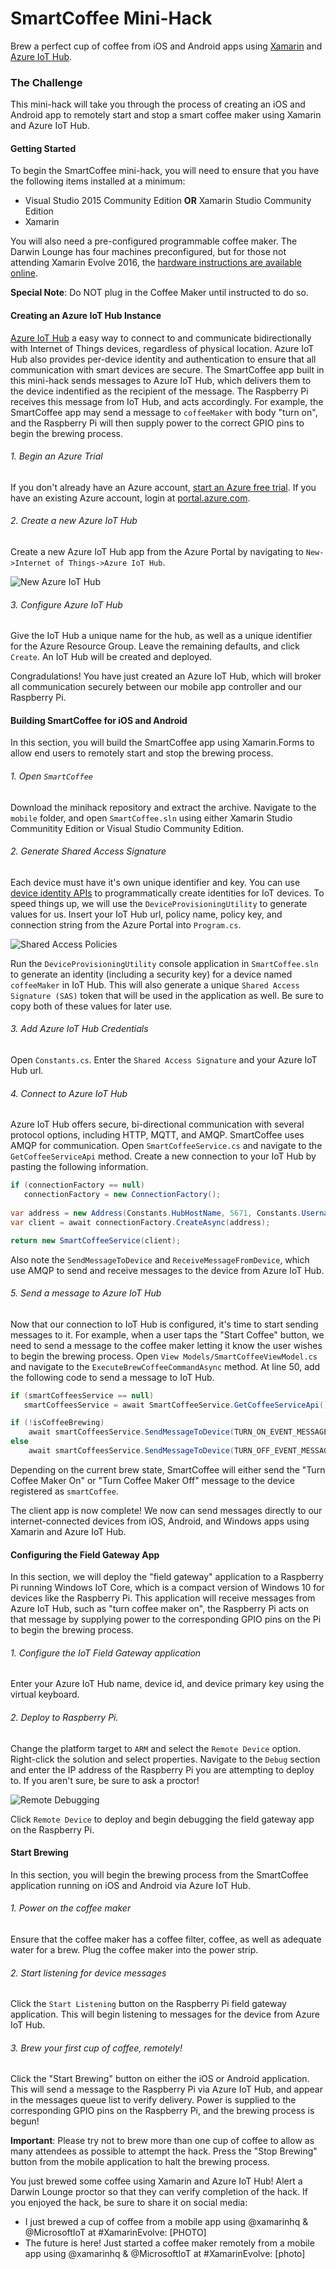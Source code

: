 # SmartCoffee Mini-Hack
Brew a perfect cup of coffee from iOS and Android apps using [Xamarin](https://www.xamarin.com/) and [Azure IoT Hub](https://azure.microsoft.com/en-us/services/iot-hub/).

### The Challenge
This mini-hack will take you through the process of creating an iOS and Android app to remotely start and stop a smart coffee maker using Xamarin and Azure IoT Hub.

#### Getting Started
To begin the SmartCoffee mini-hack, you will need to ensure that you have the following items installed at a minimum:

* Visual Studio 2015 Community Edition **OR** Xamarin Studio Community Edition
* Xamarin

You will also need a pre-configured programmable coffee maker. The Darwin Lounge has four machines preconfigured, but for those not attending Xamarin Evolve 2016, the [hardware instructions are available online](https://www.hackster.io/windows-iot/raspberry-coffee-955b13).

**Special Note**: Do NOT plug in the Coffee Maker until instructed to do so.

#### Creating an Azure IoT Hub Instance
[Azure IoT Hub](https://azure.microsoft.com/en-us/services/iot-hub/) a easy way to connect to and communicate bidirectionally with Internet of Things devices, regardless of physical location. Azure IoT Hub also provides per-device identity and authentication to ensure that all communication with smart devices are secure. The SmartCoffee app built in this mini-hack sends messages to Azure IoT Hub, which delivers them to the device indentified as the recipient of the message. The Raspberry Pi receives this message from IoT Hub, and acts accordingly. For example, the SmartCoffee app may send a message to `coffeeMaker` with body "turn on", and the Raspberry Pi will then supply power to the correct GPIO pins to begin the brewing process.

###### 1. Begin an Azure Trial
If you don't already have an Azure account, [start an Azure free trial](https://azure.microsoft.com/en-us/pricing/free-trial/). If you have an existing Azure account, login at [portal.azure.com](http://portal.azure.com).

###### 2. Create a new Azure IoT Hub
Create a new Azure IoT Hub app from the Azure Portal by navigating to `New->Internet of Things->Azure IoT Hub`.

![](/images/Creating_Azure_IoT_Hub.png "New Azure IoT Hub")

###### 3. Configure Azure IoT Hub
Give the IoT Hub a unique name for the hub, as well as a unique identifier for the Azure Resource Group. Leave the remaining defaults, and click `Create`. An IoT Hub will be created and deployed.

Congradulations! You have just created an Azure IoT Hub, which will broker all communication securely between our mobile app controller and our Raspberry Pi.

#### Building SmartCoffee for iOS and Android
In this section, you will build the SmartCoffee app using Xamarin.Forms to allow end users to remotely start and stop the brewing process.

###### 1. Open `SmartCoffee`
Download the minihack repository and extract the archive. Navigate to the `mobile` folder, and open `SmartCoffee.sln` using either Xamarin Studio Communitity Edition or Visual Studio Community Edition.

###### 2. Generate Shared Access Signature
Each device must have it's own unique identifier and key. You can use [device identity APIs](https://azure.microsoft.com/en-us/documentation/articles/iot-hub-devguide/#identityregistry) to programmatically create identities for IoT devices. To speed things up, we will use the `DeviceProvisioningUtility` to generate values for us. Insert your IoT Hub url, policy name, policy key, and connection string from the Azure Portal into `Program.cs`.

![](/images/Shared_Access_Policies.png "Shared Access Policies")

Run the `DeviceProvisioningUtility` console application in `SmartCoffee.sln` to generate an identity (including a security key) for a device named `coffeeMaker` in IoT Hub. This will also generate a unique `Shared Access Signature (SAS)` token that will be used in the application as well. Be sure to copy both of these values for later use.

###### 3. Add Azure IoT Hub Credentials
Open `Constants.cs`. Enter the `Shared Access Signature` and your Azure IoT Hub url.

###### 4. Connect to Azure IoT Hub
Azure IoT Hub offers secure, bi-directional communication with several protocol options, including HTTP, MQTT, and AMQP. SmartCoffee uses AMQP for communication. Open `SmartCoffeeService.cs` and navigate to the `GetCoffeeServiceApi` method. Create a new connection to your IoT Hub by pasting the following information.

```csharp
if (connectionFactory == null)
   connectionFactory = new ConnectionFactory();
				
var address = new Address(Constants.HubHostName, 5671, Constants.Username, Constants.Password, Constants.RecipientLocation);
var client = await connectionFactory.CreateAsync(address);

return new SmartCoffeeService(client);
```

Also note the `SendMessageToDevice` and `ReceiveMessageFromDevice`, which use AMQP to send and receive messages to the device from Azure IoT Hub.

###### 5. Send a message to Azure IoT Hub
Now that our connection to IoT Hub is configured, it's time to start sending messages to it. For example, when a user taps the "Start Coffee" button, we need to send a message to the coffee maker letting it know the user wishes to begin the brewing process. Open `View Models/SmartCoffeeViewModel.cs` and navigate to the `ExecuteBrewCoffeeCommandAsync` method. At line 50, add the following code to send a message to IoT Hub.

```csharp
if (smartCoffeesService == null)
   smartCoffeesService = await SmartCoffeeService.GetCoffeeServiceApi();

if (!isCoffeeBrewing)
    await smartCoffeesService.SendMessageToDevice(TURN_ON_EVENT_MESSAGE);
else
    await smartCoffeesService.SendMessageToDevice(TURN_OFF_EVENT_MESSAGE);
```

Depending on the current brew state, SmartCoffee will either send the "Turn Coffee Maker On" or "Turn Coffee Maker Off" message to the device registered as `smartCoffee`.

The client app is now complete! We now can send messages directly to our internet-connected devices from iOS, Android, and Windows apps using Xamarin and Azure IoT Hub.

#### Configuring the Field Gateway App
In this section, we will deploy the "field gateway" application to a Raspberry Pi running Windows IoT Core, which is a compact version of Windows 10 for devices like the Raspberry Pi. This application will receive messages from Azure IoT Hub, such as "turn coffee maker on", the Raspberry Pi acts on that message by supplying power to the corresponding GPIO pins on the Pi to begin the brewing process.

###### 1. Configure the IoT Field Gateway application
Enter your Azure IoT Hub name, device id, and device primary key using the virtual keyboard.

###### 2. Deploy to Raspberry Pi.
Change the platform target to `ARM` and select the `Remote Device` option. Right-click the solution and select properties. Navigate to the `Debug` section and enter the IP address of the Raspberry Pi you are attempting to deploy to. If you aren't sure, be sure to ask a proctor!

![](/images/Remote_Debugging.png "Remote Debugging")

Click `Remote Device` to deploy and begin debugging the field gateway app on the Raspberry Pi.

#### Start Brewing
In this section, you will begin the brewing process from the SmartCoffee application running on iOS and Android via Azure IoT Hub.

###### 1. Power on the coffee maker
Ensure that the coffee maker has a coffee filter, coffee, as well as adequate water for a brew. Plug the coffee maker into the power strip.

###### 2. Start listening for device messages
Click the `Start Listening` button on the Raspberry Pi field gateway application. This will begin listening to messages for the device from Azure IoT Hub.

###### 3. Brew your first cup of coffee, remotely!
Click the "Start Brewing" button on either the iOS or Android application. This will send a message to the Raspberry Pi via Azure IoT Hub, and appear in the messages queue list to verify delivery. Power is supplied to the corresponding GPIO pins on the Raspberry Pi, and the brewing process is begun!

**Important**: Please try not to brew more than one cup of coffee to allow as many attendees as possible to attempt the hack. Press the "Stop Brewing" button from the mobile application to halt the brewing process.

You just brewed some coffee using Xamarin and Azure IoT Hub! Alert a Darwin Lounge proctor so that they can verify completion of the hack. If you enjoyed the hack, be sure to share it on social media:

* I just brewed a cup of coffee from a mobile app using @xamarinhq & @MicrosoftIoT at #XamarinEvolve: [PHOTO]
* The future is here! Just started a coffee maker remotely from a mobile app using @xamarinhq & @MicrosoftIoT at #XamarinEvolve: [photo]

